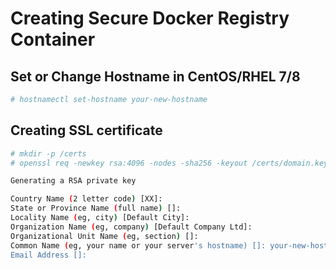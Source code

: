 # Creating Secure Docker Registry Container 
## Set or Change Hostname in CentOS/RHEL 7/8
```bash
# hostnamectl set-hostname your-new-hostname
```
## Creating SSL certificate
```bash
# mkdir -p /certs
# openssl req -newkey rsa:4096 -nodes -sha256 -keyout /certs/domain.key -x509 -days 356 -out /certs/domain.crt

Generating a RSA private key

Country Name (2 letter code) [XX]:
State or Province Name (full name) []:
Locality Name (eg, city) [Default City]:
Organization Name (eg, company) [Default Company Ltd]:
Organizational Unit Name (eg, section) []:
Common Name (eg, your name or your server's hostname) []: your-new-hostname
Email Address []:
```
